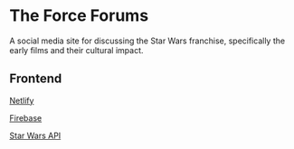 # The Force Forums
A social media site for discussing the Star Wars franchise, specifically the early films and their cultural impact.

## Frontend
[Netlify](https://lucid-hawking-46f10e.netlify.app/)

[Firebase](https://console.firebase.google.com/project/final-project-f78df/overview)

[Star Wars API](https://pipedream.com/apps/swapi)